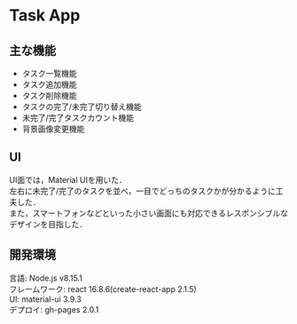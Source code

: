 # Task App

## 主な機能
* タスク一覧機能<br>
* タスク追加機能<br>
* タスク削除機能<br>
* タスクの完了/未完了切り替え機能<br>
* 未完了/完了タスクカウント機能<br>
* 背景画像変更機能<br>

## UI
UI面では，Material UIを用いた．<br>
左右に未完了/完了のタスクを並べ，一目でどっちのタスクかが分かるように工夫した．<br>
また，スマートフォンなどといった小さい画面にも対応できるレスポンシブルなデザインを目指した．

## 開発環境
言語: Node.js v8.15.1<br>
フレームワーク: react 16.8.6(create-react-app 2.1.5)<br>
UI: material-ui 3.9.3<br>
デプロイ: gh-pages 2.0.1
